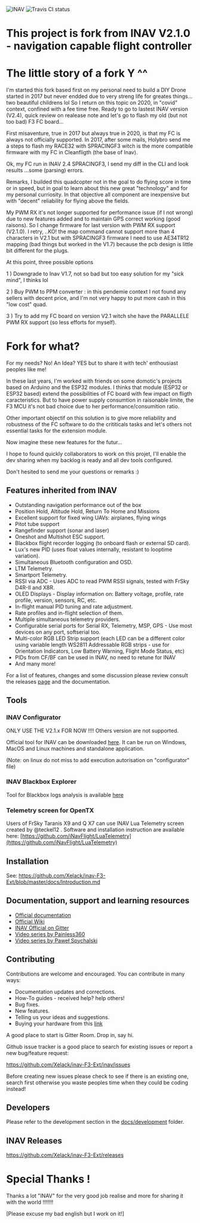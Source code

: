 ![INAV](http://static.rcgroups.net/forums/attachments/6/1/0/3/7/6/a9088858-102-inav.png)
![Travis CI status](https://travis-ci.com/Xelack/inav-F3-Ext.svg?branch=master)

# This project is fork from INAV V2.1.0 - navigation capable flight controller 

# The little story of a fork Y ^^
I'm started this fork based first on my personal need to build a DIY Drone started in 2017 but never endded due to very streng life for greates things... two beautiful childrens lol
So I return on this topic on 2020, in "covid" context, confined with a fee time free.
Ready to go to lastest INAV version (V2.4), quick review on realease note and let's go to flash my old (but not too bad) F3 FC board...

First misaventure, true in 2017 but always true in 2020, is that my FC is always not officially supported. 
In 2017, after some mails, Holybro send me a steps to flash my RACE32 with SPRACINGF3 witch is the more compatible firmware with my FC in Cleanfligth (the base of Inav).

Ok, my FC run in INAV 2.4 SPRACINGF3, I send my diff in the CLI and look results ...some (parsing) errors. 

Remarks, I builded this quadcopter not in the goal to do flying score in time or in speed, but in goal to learn about this new great "technology" and for my personal curriosity. In that objective all component are inexpensive but with "decent" reliability for flying above the fields.

My PWM RX it's not longer supported for performance issue (if I not wrong) due to new features added and to maintain GPS correct working (good raisons). 
So I change firmware for last version with PWM RX support (V2.1.0).
I retry, ..KO! the map command cannot support more than 4 characters in V2.1 but with SPRACINGF3 firmware I need to use AE34TR12 mapping (bad things but worked in the V1.7) because the pcb design is little bit different for the plugs.

At this point, three possible options 

1 ) Downgrade to Inav V1.7, not so bad but too easy solution for my "sick mind", I thinks lol

2 ) Buy PWM to PPM converter : in this pendemie context I not found any sellers with decent price, and I'm not very happy to put more cash in this "low cost" quad.

3 ) Try to add my FC board on version V2.1 witch she have the PARALLELE PWM RX support (so less efforts for myself).

# Fork for what?
For my needs? No! An Idea? YES but to share it with tech' enthousiast peoples like me!

In these last years, I'm worked with friends on some domotic's projects based on Arduino and the ESP32 modules.
I thinks that module (ESP32 or ESP32 based) extend the possibilities of FC board with few impact on fligth caracteristics.
But to have power supply consumtion in raisonable limite, the F3 MCU it's not bad choice due to her performance/consumition ratio. 

Other important objectif on this solution is to give more reliability and robustness of the FC software to do the crititicals tasks and let's others not essential tasks for the extension module.  

Now imagine these new features for the futur...

I hope to found quickly collaborators to work on this projet, I'll enable the dev sharing when my backlog is ready and all dev tools configured.

Don't hesited to send me your questions or remarks :)

## Features inherited from INAV

* Outstanding navigation performance out of the box
* Position Hold, Altitude Hold, Return To Home and Missions
* Excellent support for fixed wing UAVs: airplanes, flying wings 
* Pitot tube support
* Rangefinder support (sonar and laser)
* Oneshot and Multishot ESC support.
* Blackbox flight recorder logging (to onboard flash or external SD card).
* Lux's new PID (uses float values internally, resistant to looptime variation).
* Simultaneous Bluetooth configuration and OSD.
* LTM Telemetry.
* Smartport Telemetry.
* RSSI via ADC - Uses ADC to read PWM RSSI signals, tested with FrSky D4R-II and X8R.
* OLED Displays - Display information on: Battery voltage, profile, rate profile, version, sensors, RC, etc.
* In-flight manual PID tuning and rate adjustment.
* Rate profiles and in-flight selection of them.
* Multiple simultaneous telemetry providers.
* Configurable serial ports for Serial RX, Telemetry, MSP, GPS - Use most devices on any port, softserial too.
* Multi-color RGB LED Strip support (each LED can be a different color using variable length WS2811 Addressable RGB strips - use for Orientation Indicators, Low Battery Warning, Flight Mode Status, etc)
* PIDs from CF/BF can be used in INAV, no need to retune for INAV
* And many more!

For a list of features, changes and some discussion please review consult the releases [page](https://github.com/Xelack/inav-F3-Ext/releases) and the documentation.

## Tools

### INAV Configurator
ONLY USE THE V2.1.x FOR NOW !!!! Others version are not supported. 

Official tool for INAV can be downloaded [here](https://github.com/iNavFlight/inav-configurator/releases/tag/2.1.4). 
It can be run on Windows, MacOS and Linux machines and standalone application.  

(Note: on linux do not miss to add execution autorisation on "configurator" file)

### INAV Blackbox Explorer

Tool for Blackbox logs analysis is available [here](https://github.com/iNavFlight/blackbox-log-viewer/releases)

### Telemetry screen for OpenTX

Users of FrSky Taranis X9 and Q X7 can use INAV Lua Telemetry screen created by @teckel12 . Software and installation instruction are available here: [https://github.com/iNavFlight/LuaTelemetry](https://github.com/iNavFlight/LuaTelemetry)

## Installation

See: https://github.com/Xelack/inav-F3-Ext/blob/master/docs/Introduction.md

## Documentation, support and learning resources

* [Official documentation](https://github.com/Xelack/inav-F3-Ext/tree/master/docs)
* [Official Wiki](https://github.com/Xelack/inav-F3-Ext/wiki)
* [INAV Official on Gitter](https://gitter.im/inav-F3-Ext/)
* [Video series by Painless360](https://www.youtube.com/playlist?list=PLYsWjANuAm4qdXEGFSeUhOZ10-H8YTSnH)
* [Video series by Paweł Spychalski](https://www.youtube.com/playlist?list=PLOUQ8o2_nCLloACrA6f1_daCjhqY2x0fB)

## Contributing

Contributions are welcome and encouraged.  You can contribute in many ways:

* Documentation updates and corrections.
* How-To guides - received help?  help others!
* Bug fixes.
* New features.
* Telling us your ideas and suggestions.
* Buying your hardware from this [link](https://inavflight.com/shop/u/bg/)

A good place to start is Gitter Room. Drop in, say hi.

Github issue tracker is a good place to search for existing issues or report a new bug/feature request:

https://github.com/Xelack/inav-F3-Ext/inav/issues

Before creating new issues please check to see if there is an existing one, search first otherwise you waste peoples time when they could be coding instead!

## Developers

Please refer to the development section in the [docs/development](https://github.com/Xelack/inav-F3-Ext/tree/master/docs/development) folder.


## INAV Releases
https://github.com/Xelack/inav-F3-Ext/releases

# Special Thanks !

Thanks a lot "INAV" for the very good job realise and more for sharing it with the world !!!!!!!

[Please excuse my bad english but I work on it!]
